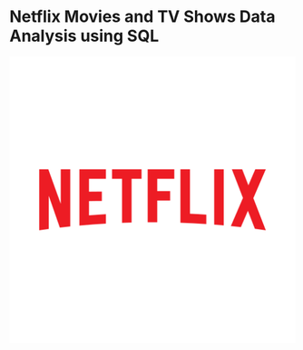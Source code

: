# Netflix Movies and TV Shows Data Analysis using SQL
![NETFLIX_logo](https://github.com/rushali09/Netflix-SQL-Project/blob/main/7124274_netflix_logo_icon.png)
